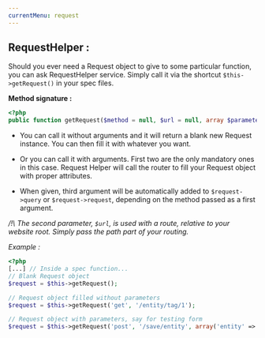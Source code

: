 ```yaml
---
currentMenu: request
---
```

## RequestHelper :

Should you ever need a Request object to give to some particular function, you can ask RequestHelper service.
Simply call it via the shortcut `$this->getRequest()` in your spec files.

**Method signature :**

``` php
<?php
public function getRequest($method = null, $url = null, array $parameters = array());
```

- You can call it without arguments and it will return a blank new Request instance.
  You can then fill it with whatever you want.

- Or you can call it with arguments. First two are the only mandatory ones in this case.
  Request Helper will call the router to fill your Request object with proper attributes.

- When given, third argument will be automatically added to `$request->query` or `$request->request`, depending on the method passed as a first argument.

*/!\ The second parameter, `$url`, is used with a route, relative to your website root. Simply pass the path part of your routing.*

*Example :*

```php
<?php
[...] // Inside a spec function...
// Blank Request object
$request = $this->getRequest();

// Request object filled without parameters
$request = $this->getRequest('get', '/entity/tag/1');

// Request object with parameters, say for testing form
$request = $this->getRequest('post', '/save/entity', array('entity' => $entity));